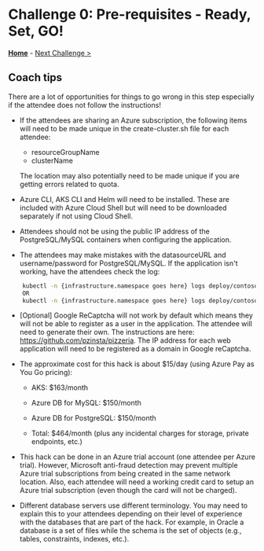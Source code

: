 # Challenge 0: Pre-requisites - Ready, Set, GO!

**[Home](./README.md)** - [Next Challenge >](./01-discovery.md)

## Coach tips

There are a lot of opportunities for things to go wrong in this step especially if the attendee does not follow the instructions!

* If the attendees are sharing an Azure subscription, the following items will need to be made unique in the create-cluster.sh file for each attendee:

    * resourceGroupName
    * clusterName

    The location may also potentially need to be made unique if you are getting errors related to quota.

* Azure CLI, AKS CLI and Helm will need to be installed. These are included with Azure Cloud Shell but will need to be downloaded separately if not using Cloud Shell.

* Attendees should not be using the public IP address of the PostgreSQL/MySQL containers when configuring the application.

* The attendees may make mistakes with the datasourceURL and username/password for PostgreSQL/MySQL. If the application isn't working, have the attendees check the log:

```bash
    kubectl -n {infrastructure.namespace goes here} logs deploy/contosopizza --tail=5000
    OR
    kubectl -n {infrastructure.namespace goes here} logs deploy/contosopizza
```

* [Optional] Google ReCaptcha will not work by default which means they will not be able to register as a user in the application. The attendee will need to generate their own. The instructions are here: https://github.com/pzinsta/pizzeria. The IP address for each web application will need to be registered as a domain in Google reCaptcha. 

* The approximate cost for this hack is about $15/day (using Azure Pay as You Go pricing):
    * AKS: $163/month
    * Azure DB for MySQL: $150/month
    * Azure DB for PostgreSQL: $150/month

    * Total: $464/month (plus any incidental charges for storage, private endpoints, etc.)
    
    
* This hack can be done in an Azure trial account (one attendee per Azure trial). However, Microsoft anti-fraud detection may prevent multiple Azure trial subscriptions from being created in the same network location. Also, each attendee will need a working credit card to setup an Azure trial subscription (even though the card will not be charged).

* Different database servers use different terminology. You may need to explain this to your attendees depending on their level of experience with the databases that are part of the hack. For example, in Oracle a database is a set of files while the schema is the set of objects (e.g., tables, constraints, indexes, etc.). 

